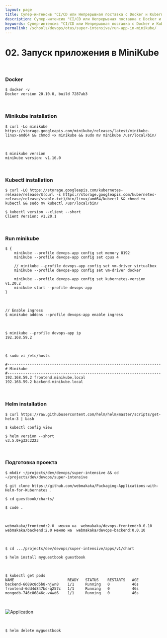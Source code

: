 ```yaml
---
layout: page
title: Супер-интенсив "CI/CD или Непрерывная поставка с Docker и Kubernetes" [RUS, 2021]
description: Супер-интенсив "CI/CD или Непрерывная поставка с Docker и Kubernetes" [RUS, 2021]
keywords: Супер-интенсив "CI/CD или Непрерывная поставка с Docker и Kubernetes" [RUS, 2021]
permalink: /schools/devops/otus/super-intensive/run-app-in-minikube/
---
```


# 02. Запуск приложения в MiniKube

<br/>

### Docker

```
$ docker -v
Docker version 20.10.0, build 7287ab3
```

<br/>

### Minikube installation

```
$ curl -Lo minikube https://storage.googleapis.com/minikube/releases/latest/minikube-linux-amd64 && chmod +x minikube && sudo mv minikube /usr/local/bin/

```

<br/>

```
$ minikube version
minikube version: v1.16.0
```

<br/>

### Kubectl installation

```
$ curl -LO https://storage.googleapis.com/kubernetes-release/release/$(curl -s https://storage.googleapis.com/kubernetes-release/release/stable.txt)/bin/linux/amd64/kubectl && chmod +x kubectl && sudo mv kubectl /usr/local/bin/

$ kubectl version --client --short
Client Version: v1.20.1

```

<br/>

### Run minikube

```
$ {
    minikube --profile devops-app config set memory 8192
    minikube --profile devops-app config set cpus 4

    // minikube --profile devops-app config set vm-driver virtualbox
    minikube --profile devops-app config set vm-driver docker

    minikube --profile devops-app config set kubernetes-version v1.20.2
    minikube start --profile devops-app
}
```

<br/>

    // Enable ingress
    $ minikube addons --profile devops-app enable ingress

<br/>

    $ minikube --profile devops-app ip
    192.168.59.2

<br/>

    $ sudo vi /etc/hosts

```
#---------------------------------------------------------------------
# Minikube
#---------------------------------------------------------------------
192.168.59.2 frontend.minikube.local
192.168.59.2 backend.minikube.local
```

<br/>

### Helm installation

    $ curl https://raw.githubusercontent.com/helm/helm/master/scripts/get-helm-3 | bash

    $ kubectl config view

    $ helm version --short
    v3.5.0+g32c2223

<br/>

### Подготовка проекта

    $ mkdir ~/projects/dev/devops/super-intensive && cd ~/projects/dev/devops/super-intensive

    $ git clone https://github.com/webmakaka/Packaging-Applications-with-Helm-for-Kubernetes .

    $ cd guestbook/charts/

    $ code .

<br/>

```
webmakaka/frontend:2.0  меняю на  webmakaka/devops-frontend:0.0.10
webmakaka/backend:2.0 меняю на  webmakaka/devops-backend:0.0.10
```

<br/>

    $ cd .../projects/dev/devops/super-intensive/apps/v1/chart

    $ helm install myguestbook guestbook

<br/>

```
$ kubectl get pods
NAME                        READY   STATUS    RESTARTS   AGE
backend-6689c8d5b8-njwn8    1/1     Running   0          46s
frontend-6dd4d847bd-q257c   1/1     Running   0          46s
mongodb-746c86846c-v4wd6    1/1     Running   0          46s
```

<br/>

![Application](/img/pic-lecture02-pic01.png?raw=true)

<br/>

```
$ helm delete myguestbook
```
